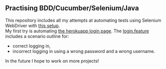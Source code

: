 ## Practising BDD/Cucumber/Selenium/Java
This repository includes all my attempts at automating tests using Selenium WebDriver with [this setup](https://github.com/cucumber/cucumber-java-skeleton).  
My first try is automating [the herokuapp login page](https://the-internet.herokuapp.com/login). The [login.feature](/src/test/resources/io/cucumber/skeleton/login.feature) includes a scenario outline for:  
- correct logging in,
- incorrect logging in using a wrong password and a wrong username.
<!-- -->
In the future I hope to work on more projects!
